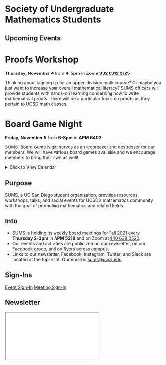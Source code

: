 # Society of Undergraduate Mathematics Students

<!-- Insert an `Announcement` component here when applicable -->

## Upcoming Events
<Announcement>

# Proofs Workshop

**Thursday, November 4** from **4-5pm** in **Zoom [932 6312 9125](https://ucsd.zoom.us/j/93263129125)**

Thinking about signing up for an upper-division math course?
Or maybe you just want to increase your overall mathematical literacy?
SUMS officers will provide students with hands-on learning concerning how to write mathematical proofs.
There will be a particular focus on proofs as they pertain to UCSD math classes.

</Announcement>
<Announcement>

# Board Game Night

**Friday, November 5** from **6-8pm** in **APM 6402**

SUMS' Board Game Night serves as an icebreaker and destresser for our members.
We will have various board games available and we encourage members to bring their own as well!

</Announcement>

<details class="text-center mt-4">
    <summary class="btn btn-info btn-lg">Click to View Calendar</summary>
    <iframe src="https://calendar.google.com/calendar/embed?src=slpj546eineo7jbkr2cqvmtcm0%40group.calendar.google.com&ctz=America%2FLos_Angeles&mode=AGENDA" style="border: 0" width="100%" height="600" frameborder="0" scrolling="no"></iframe>
</details>

## Purpose

SUMS, a UC San Diego student organization, provides resources, workshops, talks, and social events for UCSD’s mathematics community with the goal of promoting mathematics and related fields.

## Info

* SUMS is holding its weekly board meetings for Fall 2021 every **Thursday 2-3pm** in **APM 5218** and on Zoom at [840 638 0520](https://ucsd.zoom.us/my/a2yang).
* Our events and activities are publicized on our newsletter, on our Facebook group, and on flyers across campus.
* Links to our newsletter, Facebook, Instagram, Twitter, and Slack are located at the top-right. Our email is [sums@ucsd.edu](mailto:sums@ucsd.edu).

## Sign-Ins

<a class="btn btn-primary btn-lg btn-block" rel="noopener noreferrer" href="./event-sign-in.html">Event Sign-In</a>
<a class="btn btn-secondary btn-lg btn-block" rel="noopener noreferrer" href="./meeting-sign-in.html">Meeting Sign-In</a>

## Newsletter

<iframe class="newsletter rounded" src="./newsletters/latest.html"></iframe>
